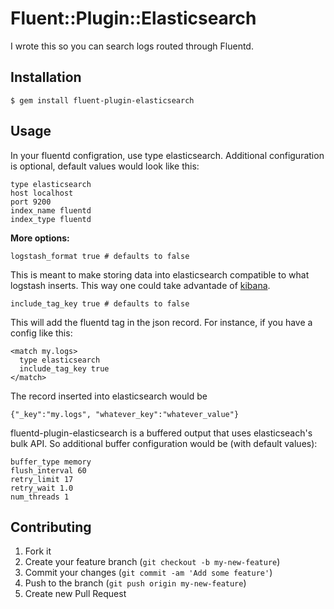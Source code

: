 # Fluent::Plugin::Elasticsearch

I wrote this so you can search logs routed through Fluentd.

## Installation

    $ gem install fluent-plugin-elasticsearch

## Usage

In your fluentd configration, use type elasticsearch. Additional configuration is optional, default values would look like this:

```
type elasticsearch
host localhost
port 9200
index_name fluentd
index_type fluentd
```


**More options:**

```
logstash_format true # defaults to false
```

This is meant to make storing data into elasticsearch compatible to what logstash inserts. This way one could take advantade of [kibana](http://kibana.org/).



```
include_tag_key true # defaults to false
```

This will add the fluentd tag in the json record. For instance, if you have a config like this:

```
<match my.logs>
  type elasticsearch
  include_tag_key true
</match>
```

The record inserted into elasticsearch would be

```
{"_key":"my.logs", "whatever_key":"whatever_value"}
```

fluentd-plugin-elasticsearch is a buffered output that uses elasticseach's bulk API. So additional buffer configuration would be (with default values):

```
buffer_type memory
flush_interval 60
retry_limit 17
retry_wait 1.0
num_threads 1
```



## Contributing

1. Fork it
2. Create your feature branch (`git checkout -b my-new-feature`)
3. Commit your changes (`git commit -am 'Add some feature'`)
4. Push to the branch (`git push origin my-new-feature`)
5. Create new Pull Request
